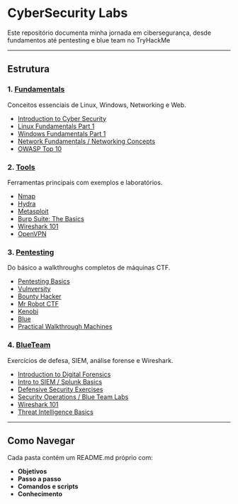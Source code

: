 # CyberSecurity Labs

Este repositório documenta minha jornada em cibersegurança, desde fundamentos até pentesting e blue team no TryHackMe

---

## Estrutura

### 1. [Fundamentals](Fundamentals/README.md)
Conceitos essenciais de Linux, Windows, Networking e Web.

- [Introduction to Cyber Security](Fundamentals/Introduction-to-Cyber-Security/README.md)
- [Linux Fundamentals Part 1](Fundamentals/Linux-Fundamentals-1/README.md)
- [Windows Fundamentals Part 1](Fundamentals/Windows-Fundamentals-1/README.md)
- [Network Fundamentals / Networking Concepts](Fundamentals/Network-Concepts/README.md)
- [OWASP Top 10](Fundamentals/OWASP-Top-10/README.md)

### 2. [Tools](Tools/README.md)
Ferramentas principais com exemplos e laboratórios.

- [Nmap](Tools/Nmap/README.md)
- [Hydra](Tools/Hydra/README.md)
- [Metasploit](Tools/Metasploit/README.md)
- [Burp Suite: The Basics](Tools/Burp-Suite/README.md)
- [Wireshark 101](Tools/Wireshark/README.md)
- [OpenVPN](Tools/OpenVPN/README.md)

### 3. [Pentesting](Pentesting/README.md)
Do básico a walkthroughs completos de máquinas CTF.

- [Pentesting Basics](Pentesting/Pentesting-Basics/README.md)
- [Vulnversity](Pentesting/Vulnversity/README.md)
- [Bounty Hacker](Pentesting/Bounty-Hacker/README.md)
- [Mr Robot CTF](Pentesting/Mr-Robot/README.md)
- [Kenobi](Pentesting/Kenobi/README.md)
- [Blue](Pentesting/Blue/README.md)
- [Practical Walkthrough Machines](Pentesting/Practical-Walkthrough/README.md)

### 4. [BlueTeam](BlueTeam/README.md)
Exercícios de defesa, SIEM, análise forense e Wireshark.

- [Introduction to Digital Forensics](BlueTeam/Digital-Forensics/README.md)
- [Intro to SIEM / Splunk Basics](BlueTeam/SIEM/README.md)
- [Defensive Security Exercises](BlueTeam/Defensive-Security/README.md)
- [Security Operations / Blue Team Labs](BlueTeam/Security-Operations/README.md)
- [Wireshark 101](BlueTeam/Wireshark/README.md)
- [Threat Intelligence Basics](BlueTeam/Threat-Intelligence/README.md)

---

## Como Navegar

Cada pasta contém um README.md próprio com:

- **Objetivos**  
- **Passo a passo**  
- **Comandos e scripts**  
- **Conhecimento**
